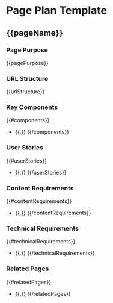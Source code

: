 # Page Plan Template

## {{pageName}}

### Page Purpose
{{pagePurpose}}

### URL Structure
{{urlStructure}}

### Key Components
{{#components}}
- {{.}}
{{/components}}

### User Stories
{{#userStories}}
- {{.}}
{{/userStories}}

### Content Requirements
{{#contentRequirements}}
- {{.}}
{{/contentRequirements}}

### Technical Requirements
{{#technicalRequirements}}
- {{.}}
{{/technicalRequirements}}

### Related Pages
{{#relatedPages}}
- [{{.}}]()
{{/relatedPages}}